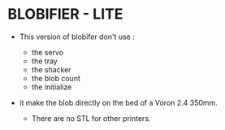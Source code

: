 # **BLOBIFIER - LITE**

* This version of blobifer don't use  :
   * the servo
   * the tray
   * the shacker
   * the blob count
   * the initialize

* it make the blob directly on the bed of a Voron 2.4 350mm.
  * There are no STL for other printers.
